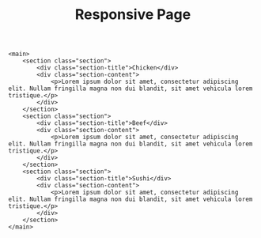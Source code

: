 <!DOCTYPE html>
<html lang="en">
<head>
    <meta charset="UTF-8">
    <meta name="viewport" content="width=device-width, initial-scale=1.0">
    <title>Responsive Page</title>
    <link rel="stylesheet" href="module2-solution/css/styles.css">
</head>
<body>
    <header>
        <h1>Responsive Page</h1>
    </header>

    <main>
        <section class="section">
            <div class="section-title">Chicken</div>
            <div class="section-content">
                <p>Lorem ipsum dolor sit amet, consectetur adipiscing elit. Nullam fringilla magna non dui blandit, sit amet vehicula lorem tristique.</p>
            </div>
        </section>
        <section class="section">
            <div class="section-title">Beef</div>
            <div class="section-content">
                <p>Lorem ipsum dolor sit amet, consectetur adipiscing elit. Nullam fringilla magna non dui blandit, sit amet vehicula lorem tristique.</p>
            </div>
        </section>
        <section class="section">
            <div class="section-title">Sushi</div>
            <div class="section-content">
                <p>Lorem ipsum dolor sit amet, consectetur adipiscing elit. Nullam fringilla magna non dui blandit, sit amet vehicula lorem tristique.</p>
            </div>
        </section>
    </main>
</body>
</html>
